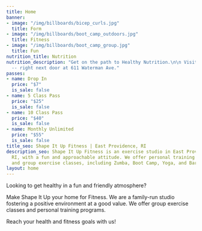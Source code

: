 ```yaml
---
title: Home
banner:
- image: "/img/billboards/bicep_curls.jpg"
  title: Form
- image: "/img/billboards/boot_camp_outdoors.jpg"
  title: Fitness
- image: "/img/billboards/boot_camp_group.jpg"
  title: Fun
nutrition_title: Nutrition
nutrition_description: "Get on the path to Healthy Nutrition.\n\n Visit Shape It Up Nutrition, our sister shop 
  -- right next door at 611 Waterman Ave."
passes:
- name: Drop In
  price: "$7"
  is_sale: false
- name: 5 Class Pass
  price: "$25"
  is_sale: false
- name: 10 Class Pass
  price: "$40"
  is_sale: false
- name: Monthly Unlimited
  price: "$55"
  is_sale: false
title_seo: Shape It Up Fitness | East Providence, RI
description_seo: Shape It Up Fitness is an exercise studio in East Providence,
  RI, with a fun and approachable attitude. We offer personal training
  and group exercise classes, including Zumba, Boot Camp, Yoga, and Barre Fusion.
layout: home
---
```


Looking to get healthy in a fun and friendly atmosphere?

Make Shape It Up your home for Fitness. We are a family-run studio fostering a positive environment at a good value. We offer group exercise classes and personal training programs.

Reach your health and fitness goals with us!

